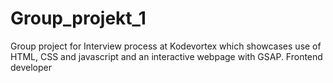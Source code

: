 # Group_projekt_1
Group project for Interview process at Kodevortex which showcases use of HTML, CSS and javascript and an interactive webpage with GSAP.
Frontend developer
